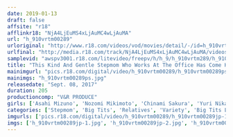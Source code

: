 ```yaml
---
date: 2019-01-13
draft: false
affsite: "r18"
afflinkr18: "NjA4LjEuMS4xLjAuMC4wLjAuMA"
url: "h_910vrtm00289"
urloriginal: "http://www.r18.com/videos/vod/movies/detail/-/id=h_910vrtm00289"
urlfinal: "http://media.r18.com/track/NjA4LjEuMS4xLjAuMC4wLjAuMA/videos/vod/movies/detail/-/id=h_910vrtm00289"
samplevid: "awspv3001.r18.com/litevideo/freepv/h/h_9/h_910vrtm289/h_910vrtm289_dmb_w.mp4"
title: "This Kind And Gentle Stepmom Who Works At The Office Has Come Home In A Rainstorm, Dripping Wet! When Her Son Saw Her Big Nipples Showing Through Her Wet Shirt, He Could Not Longer Resist And Started Grabbing Them! This Stepmom Had Went Without Sex For So Long, She Had Forgotten How Good It Felt, And Let Him Shove His Rock Hard Cock Into Her Hungry Pussy! He Pumped Her And Came Like An Animal, While The Water Drops That Had Collected On Her Tight Titties Splattered And Sprayed In Ecstasy!"
mainimgurl: "pics.r18.com/digital/video/h_910vrtm00289/h_910vrtm00289ps.jpg"
mainimgs: "h_910vrtm00289ps.jpg"
releasedate: "Sept. 08, 2017"
duration: 205
productioncomp: "V&R PRODUCE"
girls: ['Asahi Mizuno', 'Nozomi Mikimoto', 'Chinami Sakura', 'Yuri Nikaido']
categories: ['Stepmom', 'Big Tits', 'Relatives', 'Variety', 'Big Tits Lover', 'Cowgirl', 'Hi-Def']
imgurls: ['pics.r18.com/digital/video/h_910vrtm00289/h_910vrtm00289jp-1.jpg', 'pics.r18.com/digital/video/h_910vrtm00289/h_910vrtm00289jp-2.jpg', 'pics.r18.com/digital/video/h_910vrtm00289/h_910vrtm00289jp-3.jpg', 'pics.r18.com/digital/video/h_910vrtm00289/h_910vrtm00289jp-4.jpg', 'pics.r18.com/digital/video/h_910vrtm00289/h_910vrtm00289jp-5.jpg', 'pics.r18.com/digital/video/h_910vrtm00289/h_910vrtm00289jp-6.jpg', 'pics.r18.com/digital/video/h_910vrtm00289/h_910vrtm00289jp-7.jpg', 'pics.r18.com/digital/video/h_910vrtm00289/h_910vrtm00289jp-8.jpg', 'pics.r18.com/digital/video/h_910vrtm00289/h_910vrtm00289jp-9.jpg', 'pics.r18.com/digital/video/h_910vrtm00289/h_910vrtm00289jp-10.jpg', 'pics.r18.com/digital/video/h_910vrtm00289/h_910vrtm00289jp-11.jpg', 'pics.r18.com/digital/video/h_910vrtm00289/h_910vrtm00289jp-12.jpg', 'pics.r18.com/digital/video/h_910vrtm00289/h_910vrtm00289jp-13.jpg', 'pics.r18.com/digital/video/h_910vrtm00289/h_910vrtm00289jp-14.jpg', 'pics.r18.com/digital/video/h_910vrtm00289/h_910vrtm00289jp-15.jpg', 'pics.r18.com/digital/video/h_910vrtm00289/h_910vrtm00289jp-16.jpg', 'pics.r18.com/digital/video/h_910vrtm00289/h_910vrtm00289jp-17.jpg', 'pics.r18.com/digital/video/h_910vrtm00289/h_910vrtm00289jp-18.jpg', 'pics.r18.com/digital/video/h_910vrtm00289/h_910vrtm00289jp-19.jpg', 'pics.r18.com/digital/video/h_910vrtm00289/h_910vrtm00289jp-20.jpg']
imgs: ['h_910vrtm00289jp-1.jpg', 'h_910vrtm00289jp-2.jpg', 'h_910vrtm00289jp-3.jpg', 'h_910vrtm00289jp-4.jpg', 'h_910vrtm00289jp-5.jpg', 'h_910vrtm00289jp-6.jpg', 'h_910vrtm00289jp-7.jpg', 'h_910vrtm00289jp-8.jpg', 'h_910vrtm00289jp-9.jpg', 'h_910vrtm00289jp-10.jpg', 'h_910vrtm00289jp-11.jpg', 'h_910vrtm00289jp-12.jpg', 'h_910vrtm00289jp-13.jpg', 'h_910vrtm00289jp-14.jpg', 'h_910vrtm00289jp-15.jpg', 'h_910vrtm00289jp-16.jpg', 'h_910vrtm00289jp-17.jpg', 'h_910vrtm00289jp-18.jpg', 'h_910vrtm00289jp-19.jpg', 'h_910vrtm00289jp-20.jpg']
---
```

